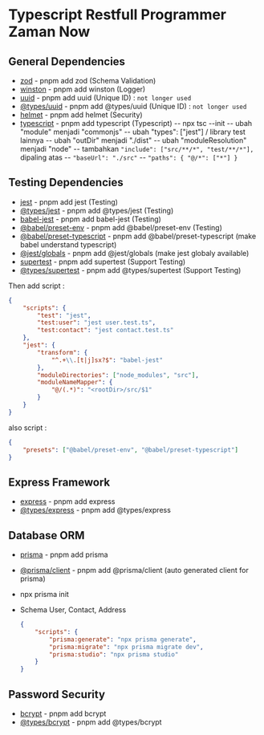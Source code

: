 # Typescript Restfull Programmer Zaman Now

## General Dependencies

-   [zod](https://zod.dev/) - pnpm add zod (Schema Validation)
-   [winston](https://www.npmjs.com/package/winston) - pnpm add winston (Logger)
-   [uuid](https://www.npmjs.com/package/uuid) - pnpm add uuid (Unique ID) : `not longer used`
-   [@types/uuid](https://www.npmjs.com/package/@types/uuid) - pnpm add @types/uuid (Unique ID) : `not longer used`
-   [helmet](https://www.npmjs.com/package/helmet) - pnpm add helmet (Security)
-   [typescript](https://www.typescriptlang.org/) - pnpm add typescript (Typescript)
    -- npx tsc --init
    -- ubah "module" menjadi "commonjs"
    -- ubah "types": ["jest"] / library test lainnya
    -- ubah "outDir" menjadi "./dist"
    -- ubah "moduleResolution" menjadi "node"
    -- tambahkan `"include": ["src/**/*", "test/**/*"],` dipaling atas
    -- `"baseUrl": "./src"`
    -- `"paths": { "@/*": ["*"] }`

## Testing Dependencies

-   [jest](https://jestjs.io/) - pnpm add jest (Testing)
-   [@types/jest](https://www.npmjs.com/package/@types/jest) - pnpm add @types/jest (Testing)
-   [babel-jest](https://www.npmjs.com/package/babel-jest) - pnpm add babel-jest (Testing)
-   [@babel/preset-env](https://www.npmjs.com/package/@babel/preset-env) - pnpm add @babel/preset-env (Testing)
-   [@babel/preset-typescript](https://www.npmjs.com/package/@babel/preset-typescript) - pnpm add @babel/preset-typescript (make babel understand typescript)
-   [@jest/globals](https://www.npmjs.com/package/@jest/globals) - pnpm add @jest/globals (make jest globaly available)
-   [supertest](https://www.npmjs.com/package/supertest) - pnpm add supertest (Support Testing)
-   [@types/supertest](https://www.npmjs.com/package/@types/supertest) - pnpm add @types/supertest (Support Testing)

Then add script :

```json
{
    "scripts": {
        "test": "jest",
        "test:user": "jest user.test.ts",
        "test:contact": "jest contact.test.ts"
    },
    "jest": {
        "transform": {
            "^.+\\.[t|j]sx?$": "babel-jest"
        },
        "moduleDirectories": ["node_modules", "src"],
        "moduleNameMapper": {
            "@/(.*)": "<rootDir>/src/$1"
        }
    }
}
```

also script :

```json
{
    "presets": ["@babel/preset-env", "@babel/preset-typescript"]
}
```

## Express Framework

-   [express](https://expressjs.com/) - pnpm add express
-   [@types/express](https://www.npmjs.com/package/@types/express) - pnpm add @types/express

## Database ORM

-   [prisma](https://www.prisma.io/) - pnpm add prisma
-   [@prisma/client](https://www.npmjs.com/package/@prisma/client) - pnpm add @prisma/client (auto generated client for prisma)
-   npx prisma init
-   Schema User, Contact, Address

    ```json
    {
        "scripts": {
            "prisma:generate": "npx prisma generate",
            "prisma:migrate": "npx prisma migrate dev",
            "prisma:studio": "npx prisma studio"
        }
    }
    ```

## Password Security

-   [bcrypt](https://www.npmjs.com/package/bcrypt) - pnpm add bcrypt
-   [@types/bcrypt](https://www.npmjs.com/package/@types/bcrypt) - pnpm add @types/bcrypt

